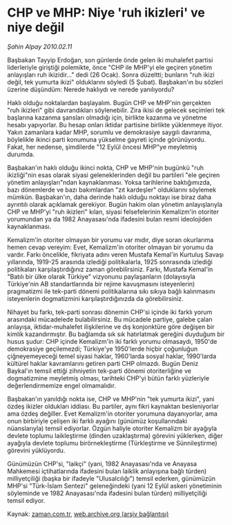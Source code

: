 # CHP ve MHP: Niye 'ruh ikizleri' ve niye değil

*Şahin Alpay 2010.02.11*

<tr><td class="metin" colspan="2" style="padding-top: 20px; padding-left: 5px; ">Başbakan Tayyip Erdoğan, son günlerde önde gelen iki muhalefet partisi liderleriyle giriştiği polemikte, önce "CHP ile MHP'yi ele geçiren yönetim anlayışları ruh ikizidir..." dedi (26 Ocak). Sonra düzeltti; bunların "ruh ikizi değil, tek yumurta ikizi" olduklarını söyledi (5 Şubat). Başbakan'ın bu sözleri üzerine düşündüm: Nerede haklıydı ve nerede yanılıyordu?</td></tr><tr><td class="metin" colspan="2" style="padding-top: 20px; padding-left: 5px; "><p>Haklı olduğu noktalardan başlayalım. Bugün CHP ve MHP'nin gerçekten "ruh ikizleri" gibi davrandıkları söylenebilir. Zira ikisi de gelecek seçimleri tek başlarına kazanma şansları olmadığı için, birlikte kazanma ve yönetme hesabı yapıyorlar. Bu hesap onları iktidar partisine birlikte yüklenmeye itiyor. Yakın zamanlara kadar MHP, sorumlu ve demokrasiye saygılı davranma, böylelikle ikinci parti konumuna yükselme gayreti içinde görünüyordu. Fakat, her nedense, şimdilerde "12 Eylül öncesi MHP"ye meyletmiş durumda.
<p>Başbakan'ın haklı olduğu ikinci nokta, CHP ve MHP'nin bugünkü "ruh ikizliği"nin esas olarak siyasi geleneklerinden değil bu partileri "ele geçiren yönetim anlayışları"ndan kaynaklanması. Yoksa tarihlerine baktığımızda, bazı dönemlerde ve bazı bakımlardan "zıt kardeşler" olduklarını söylemek mümkün. Başbakan'ın, daha derinde haklı olduğu noktayı ise biraz daha ayrıntılı olarak açıklamak gerekiyor. Bugün hakim olan yönetim anlayışlarıyla CHP ve MHP'yi "ruh ikizleri" kılan, siyasi felsefelerinin Kemalizm'in otoriter yorumundan ya da 1982 Anayasası'nda ifadesini bulan resmi ideolojiden kaynaklanması.
<p>Kemalizm'in otoriter olmayan bir yorumu var mıdır, diye soran okurlarıma hemen cevap vereyim: Evet, Kemalizm'in otoriter olmayan bir yorumu da vardır. Farkı öncelikle, fikriyata adını veren Mustafa Kemal'in Kurtuluş Savaşı yıllarında, 1919-25 arasında izlediği politikalarla, 1925 sonrasında izlediği politikaları karşılaştırdığınız zaman görebilirsiniz. Farkı, Mustafa Kemal'in "Batılı bir ülke olarak Türkiye" vizyonunu paylaşanların (dolayısıyla Türkiye'nin AB standartlarında bir rejime kavuşmasını isteyenlerin) pragmatizmi ile tek-parti dönemi politikalarına sıkı sıkıya bağlı kalınmasını isteyenlerin dogmatizmini karşılaştırdığınızda da görebilirsiniz.
<p>Nihayet bu farkı, tek-parti sonrası dönemin CHP'si içinde iki farklı yorum arasındaki mücadelede bulabilirsiniz. Bu mücadele partiye, galebe çalan anlayışa, iktidar-muhalefet ilişkilerine ve dış konjonktüre göre değişen bir kimlik kazandırmıştır. Bu bağlamda sık sık hatırlatmak gereğini duyduğum bir husus şudur: CHP içinde Kemalizm'in iki farklı yorumu olmasaydı, 1950'de demokrasiye geçilemezdi; Türkiye'ye 1950'lerde hiçbir çoğunluğun çiğneyemeyeceği temel siyasi haklar, 1960'larda sosyal haklar, 1990'larda kültürel haklar kavramlarını getiren parti CHP olmazdı. Bugün Deniz Baykal'ın temsil ettiği zihniyetin tek-parti dönemi otoriterliğine ve dogmatizmine meyletmiş olması, tarihteki CHP'yi bütün farklı yüzleriyle değerlendirmemize engel olmamalıdır.
<p>Başbakan'ın yanıldığı nokta ise, CHP ve MHP'nin "tek yumurta ikizi", yani özdeş ikizler oldukları iddiası. Bu partiler, aynı fikri kaynaktan besleniyorlar ama özdeş değiller. Evet Kemalizm'in otoriter yorumuna dayanıyorlar, ama onun birbiriyle çelişen iki farklı ayağını (günümüz koşullarındaki nüanslarıyla) temsil ediyorlar. Özgün haliyle otoriter Kemalizm bir ayağıyla devlete toplumu laikleştirme (dinden uzaklaştırma) görevini yüklerken, diğer ayağıyla devlete toplumu birörnekleştirme (Türkleştirme ve Sünnileştirme) görevini yüklüyordu.
<p>Günümüzün CHP'si, "laikçi" (yani, 1982 Anayasası'nda ve Anayasa Mahkemesi içtihatlarında ifadesini bulan laiklik anlayışına bağlı türden) milliyetçiliği (başka bir ifadeyle "Ulusalcılığı") temsil ederken, günümüzün MHP'si "Türk-İslam Sentezi" geleneğindeki (yani 12 Eylül askeri yönetiminin söyleminde ve 1982 Anayasası'nda ifadesini bulan türden) milliyetçiliği temsil ediyor. <br/></p></p></p></p></p></p></td></tr>

Kaynak: [zaman.com.tr](http://zaman.com.tr/yazar.do?yazino=950288), [web.archive.org (arşiv bağlantısı)](http://web.archive.org/web/20100219031909/http://zaman.com.tr:80/yazar.do?yazino=950288)

